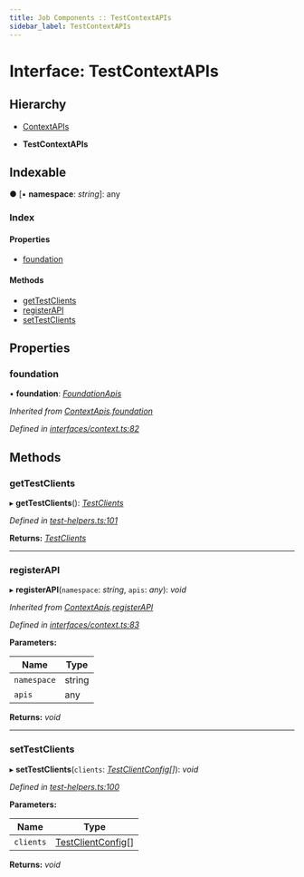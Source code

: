 ```yaml
---
title: Job Components :: TestContextAPIs
sidebar_label: TestContextAPIs
---
```


# Interface: TestContextAPIs

## Hierarchy

  * [ContextAPIs](contextapis.md)

  * **TestContextAPIs**

## Indexable

● \[▪ **namespace**: *string*\]: any

### Index

#### Properties

* [foundation](testcontextapis.md#foundation)

#### Methods

* [getTestClients](testcontextapis.md#gettestclients)
* [registerAPI](testcontextapis.md#registerapi)
* [setTestClients](testcontextapis.md#settestclients)

## Properties

###  foundation

• **foundation**: *[FoundationApis](foundationapis.md)*

*Inherited from [ContextApis](contextapis.md).[foundation](contextapis.md#foundation)*

*Defined in [interfaces/context.ts:82](https://github.com/terascope/teraslice/blob/e7b0edd3/packages/job-components/src/interfaces/context.ts#L82)*

## Methods

###  getTestClients

▸ **getTestClients**(): *[TestClients](testclients.md)*

*Defined in [test-helpers.ts:101](https://github.com/terascope/teraslice/blob/e7b0edd3/packages/job-components/src/test-helpers.ts#L101)*

**Returns:** *[TestClients](testclients.md)*

___

###  registerAPI

▸ **registerAPI**(`namespace`: *string*, `apis`: *any*): *void*

*Inherited from [ContextApis](contextapis.md).[registerAPI](contextapis.md#registerapi)*

*Defined in [interfaces/context.ts:83](https://github.com/terascope/teraslice/blob/e7b0edd3/packages/job-components/src/interfaces/context.ts#L83)*

**Parameters:**

Name | Type |
------ | ------ |
`namespace` | string |
`apis` | any |

**Returns:** *void*

___

###  setTestClients

▸ **setTestClients**(`clients`: *[TestClientConfig](testclientconfig.md)[]*): *void*

*Defined in [test-helpers.ts:100](https://github.com/terascope/teraslice/blob/e7b0edd3/packages/job-components/src/test-helpers.ts#L100)*

**Parameters:**

Name | Type |
------ | ------ |
`clients` | [TestClientConfig](testclientconfig.md)[] |

**Returns:** *void*
